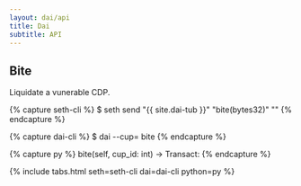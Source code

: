 ```yaml
---
layout: dai/api
title: Dai
subtitle: API
---
```


## Bite

Liquidate a vunerable CDP.

{% capture seth-cli %}
  $ seth send "{{ site.dai-tub }}" "bite(bytes32)" "<cup-id>"
{% endcapture %}

{% capture dai-cli %}
  $ dai --cup=<id> bite
{% endcapture %}

{% capture py %}
  bite(self, cup_id: int) -> Transact:
{% endcapture %}

{% include tabs.html seth=seth-cli dai=dai-cli python=py %}

